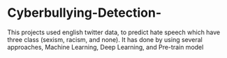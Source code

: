 # Cyberbullying-Detection-
This projects used english twitter data, to predict hate speech which have three class (sexism, racism, and none). It has done by using several approaches, Machine Learning, Deep Learning, and Pre-train model
